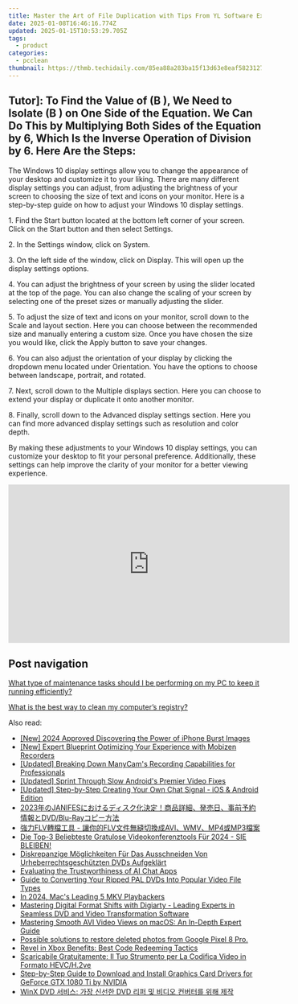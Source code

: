 ```yaml
---
title: Master the Art of File Duplication with Tips From YL Software Experts
date: 2025-01-08T16:46:16.774Z
updated: 2025-01-15T10:53:29.705Z
tags:
  - product
categories:
  - pcclean
thumbnail: https://thmb.techidaily.com/85ea88a283ba15f13d63e8eaf5823127ecc1dabd5bf0f7b20e24752b9917879c.jpg
---
```


## Tutor]: To Find the Value of \(B \), We Need to Isolate \(B \) on One Side of the Equation. We Can Do This by Multiplying Both Sides of the Equation by 6, Which Is the Inverse Operation of Division by 6. Here Are the Steps:

The Windows 10 display settings allow you to change the appearance of your desktop and customize it to your liking. There are many different display settings you can adjust, from adjusting the brightness of your screen to choosing the size of text and icons on your monitor. Here is a step-by-step guide on how to adjust your Windows 10 display settings. 

1\. Find the Start button located at the bottom left corner of your screen. Click on the Start button and then select Settings.

2\. In the Settings window, click on System.

3\. On the left side of the window, click on Display. This will open up the display settings options. 

4\. You can adjust the brightness of your screen by using the slider located at the top of the page. You can also change the scaling of your screen by selecting one of the preset sizes or manually adjusting the slider.

5\. To adjust the size of text and icons on your monitor, scroll down to the Scale and layout section. Here you can choose between the recommended size and manually entering a custom size. Once you have chosen the size you would like, click the Apply button to save your changes.

6\. You can also adjust the orientation of your display by clicking the dropdown menu located under Orientation. You have the options to choose between landscape, portrait, and rotated.

7\. Next, scroll down to the Multiple displays section. Here you can choose to extend your display or duplicate it onto another monitor.

8\. Finally, scroll down to the Advanced display settings section. Here you can find more advanced display settings such as resolution and color depth. 

By making these adjustments to your Windows 10 display settings, you can customize your desktop to fit your personal preference. Additionally, these settings can help improve the clarity of your monitor for a better viewing experience.

<!-- affiliate ads begin -->
<iframe width="560" height="315" src="https://www.youtube.com/embed/L603QXgjb3I?si=sMYHfMGy2kNPSHPt" title="YouTube video player" frameborder="0" allow="accelerometer; autoplay; clipboard-write; encrypted-media; gyroscope; picture-in-picture; web-share" referrerpolicy="strict-origin-when-cross-origin" allowfullscreen></iframe>
<!-- affiliate ads end -->

## Post navigation

[What type of maintenance tasks should I be performing on my PC to keep it running efficiently?](https://tools.techidaily.com/pcclean/products/)

[What is the best way to clean my computer’s registry?](https://tools.techidaily.com/pcclean/products/)

<ins class="adsbygoogle"
     style="display:block"
     data-ad-format="autorelaxed"
     data-ad-client="ca-pub-7571918770474297"
     data-ad-slot="1223367746"></ins>

<ins class="adsbygoogle"
     style="display:block"
     data-ad-client="ca-pub-7571918770474297"
     data-ad-slot="8358498916"
     data-ad-format="auto"
     data-full-width-responsive="true"></ins>

<span class="atpl-alsoreadstyle">Also read:</span>
<div><ul>
<li><a href="https://fox-blue.techidaily.com/new-2024-approved-discovering-the-power-of-iphone-burst-images/"><u>[New] 2024 Approved Discovering the Power of iPhone Burst Images</u></a></li>
<li><a href="https://screen-recording.techidaily.com/new-expert-blueprint-optimizing-your-experience-with-mobizen-recorders/"><u>[New] Expert Blueprint Optimizing Your Experience with Mobizen Recorders</u></a></li>
<li><a href="https://screen-sharing-recording.techidaily.com/updated-breaking-down-manycams-recording-capabilities-for-professionals/"><u>[Updated] Breaking Down ManyCam's Recording Capabilities for Professionals</u></a></li>
<li><a href="https://extra-support.techidaily.com/updated-sprint-through-slow-androids-premier-video-fixes/"><u>[Updated] Sprint Through Slow Android's Premier Video Fixes</u></a></li>
<li><a href="https://fox-http.techidaily.com/updated-step-by-step-creating-your-own-chat-signal-ios-and-android-edition/"><u>[Updated] Step-by-Step Creating Your Own Chat Signal - iOS & Android Edition</u></a></li>
<li><a href="https://discover-best.techidaily.com/2023janifesdvdblu-ray/"><u>2023年のJANIFESにおけるディスク化決定！商品詳細、発売日、事前予約情報とDVD/Blu-Rayコピー方法</u></a></li>
<li><a href="https://discover-best.techidaily.com/1725289495358-flv-flvaviwmvmp4mp3/"><u>強力FLV轉檔工具 - 讓你的FLV文件無縫切換成AVI、WMV、MP4或MP3檔案</u></a></li>
<li><a href="https://discover-best.techidaily.com/die-top-3-beliebteste-gratulose-videokonferenztools-fur-2024-sie-bleiben/"><u>Die Top-3 Beliebteste Gratulose Videokonferenztools Für 2024 - SIE BLEIBEN!</u></a></li>
<li><a href="https://discover-best.techidaily.com/diskrepanzige-moglichkeiten-fur-das-ausschneiden-von-urheberrechtsgeschutzten-dvds-aufgeklart/"><u>Diskrepanzige Möglichkeiten Für Das Ausschneiden Von Urheberrechtsgeschützten DVDs Aufgeklärt</u></a></li>
<li><a href="https://tech-savvy.techidaily.com/evaluating-the-trustworthiness-of-ai-chat-apps/"><u>Evaluating the Trustworthiness of AI Chat Apps</u></a></li>
<li><a href="https://discover-best.techidaily.com/guide-to-converting-your-ripped-pal-dvds-into-popular-video-file-types/"><u>Guide to Converting Your Ripped PAL DVDs Into Popular Video File Types</u></a></li>
<li><a href="https://article-tips.techidaily.com/in-2024-macs-leading-5-mkv-playbackers/"><u>In 2024, Mac's Leading 5 MKV Playbackers</u></a></li>
<li><a href="https://discover-best.techidaily.com/mastering-digital-format-shifts-with-digiarty-leading-experts-in-seamless-dvd-and-video-transformation-software/"><u>Mastering Digital Format Shifts with Digiarty - Leading Experts in Seamless DVD and Video Transformation Software</u></a></li>
<li><a href="https://discover-best.techidaily.com/mastering-smooth-avi-video-views-on-macos-an-in-depth-expert-guide/"><u>Mastering Smooth AVI Video Views on macOS: An In-Depth Expert Guide</u></a></li>
<li><a href="https://review-topics.techidaily.com/possible-solutions-to-restore-deleted-photos-from-google-pixel-8-pro-by-fonelab-android-recover-photos/"><u>Possible solutions to restore deleted photos from Google Pixel 8 Pro.</u></a></li>
<li><a href="https://games-able.techidaily.com/revel-in-xbox-benefits-best-code-redeeming-tactics/"><u>Revel in Xbox Benefits: Best Code Redeeming Tactics</u></a></li>
<li><a href="https://discover-best.techidaily.com/scaricabile-gratuitamente-il-tuo-strumento-per-la-codifica-video-in-formato-hevch2ve/"><u>Scaricabile Gratuitamente: Il Tuo Strumento per La Codifica Video in Formato HEVC/H.2ve</u></a></li>
<li><a href="https://win-dash.techidaily.com/step-by-step-guide-to-download-and-install-graphics-card-drivers-for-geforce-gtx-1080-ti-by-nvidia/"><u>Step-by-Step Guide to Download and Install Graphics Card Drivers for GeForce GTX 1080 Ti by NVIDIA</u></a></li>
<li><a href="https://discover-best.techidaily.com/1725289937915-winx-dvd-dvd/"><u>WinX DVD 서비스: 가장 신선한 DVD 리퍼 및 비디오 컨버터를 위해 제작</u></a></li>
</ul></div>

